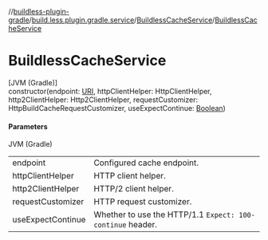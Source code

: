 //[buildless-plugin-gradle](../../../index.md)/[build.less.plugin.gradle.service](../index.md)/[BuildlessCacheService](index.md)/[BuildlessCacheService](-buildless-cache-service.md)

# BuildlessCacheService

[JVM (Gradle)]\
constructor(endpoint: [URI](https://docs.oracle.com/en/java/javase/11/docs/api/java.base/java/net/URI.html), httpClientHelper: HttpClientHelper, http2ClientHelper: Http2ClientHelper, requestCustomizer: HttpBuildCacheRequestCustomizer, useExpectContinue: [Boolean](https://kotlinlang.org/api/latest/jvm/stdlib/kotlin/-boolean/index.html))

#### Parameters

JVM (Gradle)

| | |
|---|---|
| endpoint | Configured cache endpoint. |
| httpClientHelper | HTTP client helper. |
| http2ClientHelper | HTTP/2 client helper. |
| requestCustomizer | HTTP request customizer. |
| useExpectContinue | Whether to use the HTTP/1.1 `Expect: 100-continue` header. |
